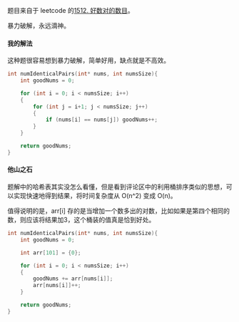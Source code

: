 题目来自于 leetcode 的[1512. 好数对的数目](https://leetcode-cn.com/problems/number-of-good-pairs/)。

暴力破解，永远滴神。

#### 我的解法

这种题很容易想到暴力破解，简单好用，缺点就是不高效。

```c
int numIdenticalPairs(int* nums, int numsSize){
    int goodNums = 0;

    for (int i = 0; i < numsSize; i++)
    {
        for (int j = i+1; j < numsSize; j++)
        {
            if (nums[i] == nums[j]) goodNums++;
        }
    }

    return goodNums;
}
```

#### 他山之石

题解中的哈希表其实没怎么看懂，但是看到评论区中的利用桶排序类似的思想，可以实现快速地得到结果，将时间复杂度从 O(n^2) 变成 O(n)。

值得说明的是，arr[i] 存的是当增加一个数多出的对数，比如如果是第四个相同的数，则应该将结果加3，这个桶装的值真是恰到好处。

```c
int numIdenticalPairs(int* nums, int numsSize){
    int goodNums = 0;

    int arr[101] = {0};

    for (int i = 0; i < numsSize; i++)
    {
        goodNums += arr[nums[i]];
        arr[nums[i]]++;
    }

    return goodNums;
}
```


